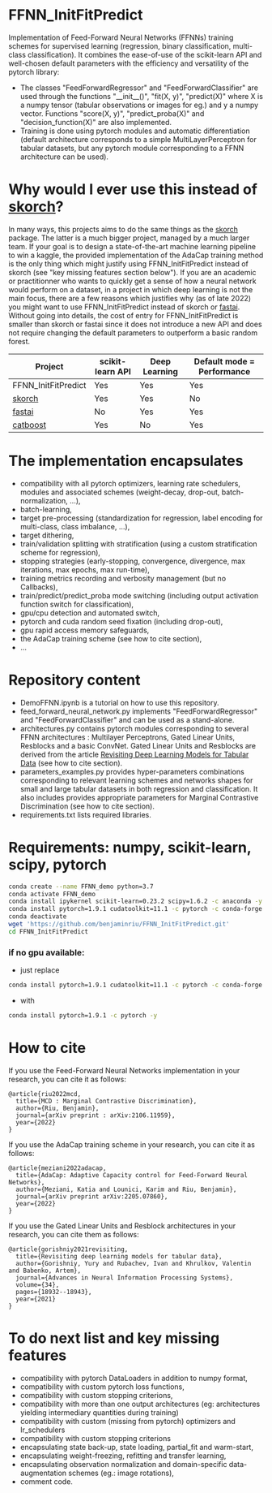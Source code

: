# FFNN\_InitFitPredict
Implementation of Feed-Forward Neural Networks (FFNNs) training schemes for supervised learning (regression, binary classification, multi-class classification). It combines the ease-of-use of the scikit-learn API and well-chosen default parameters with the efficiency and versatility of the pytorch library: 
- The classes "FeedForwardRegressor" and "FeedForwardClassifier" are used through the functions "\_\_init\_\_()", "fit(X, y)", "predict(X)" where X is a numpy tensor (tabular observations or images for eg.) and y a numpy vector. Functions "score(X, y)", "predict_proba(X)" and "decision_function(X)" are also implemented.
- Training is done using pytorch modules and automatic differentiation (default architecture corresponds to a simple MultiLayerPerceptron for tabular datasets, but any pytorch module corresponding to a FFNN architecture can be used).

# Why would I ever use this instead of [skorch](https://github.com/skorch-dev/skorch)?
In many ways, this projects aims to do the same things as the [skorch](https://github.com/skorch-dev/skorch) package. The latter is a much bigger project, managed by a much larger team. If your goal is to design a state-of-the-art machine learning pipeline to win a kaggle, the provided implementation  of the AdaCap training method is the only thing which might justify using FFNN\_InitFitPredict instead of skorch (see "key missing features section below"). If you are an academic or practitionner who wants to quickly get a sense of how a neural network would perform on a dataset, in a project in which deep learning is not the main focus, there are a few reasons which justifies why (as of late 2022) you might want to use FFNN\_InitFitPredict instead of skorch or [fastai](https://github.com/fastai/fastai). Without going into details, the cost of entry for FFNN\_InitFitPredict is smaller than skorch or fastai since it does not introduce a new API and does not require changing the default parameters to outperform a basic random forest. 

| Project | scikit-learn API | Deep Learning | Default mode = Performance |
| ----------- | ----------- | ----------- | ----------- |
| FFNN\_InitFitPredict | Yes |  Yes | Yes |
| [skorch](https://github.com/skorch-dev/skorch) |  Yes |  Yes | No |
| [fastai](https://github.com/fastai/fastai) | No |  Yes | Yes |
| [catboost](https://github.com/catboost/catboost) | Yes | No | Yes |

# The implementation encapsulates
- compatibility with all pytorch optimizers, learning rate schedulers, modules and associated schemes (weight-decay, drop-out, batch-normalization, ...),
- batch-learning,
- target pre-processing (standardization for regression, label encoding for multi-class, class imbalance, ...),
- target dithering,
- train/validation splitting with stratification (using a custom stratification scheme for regression), 
- stopping strategies (early-stopping, convergence, divergence, max iterations, max epochs, max run-time),
- training metrics recording and verbosity management (but no Callbacks),
- train/predict/predict\_proba mode switching (including output activation function switch for classification),
- gpu/cpu detection and automated switch,
- pytorch and cuda random seed fixation (including drop-out),
- gpu rapid access memory safeguards,
- the AdaCap training scheme (see how to cite section),
- ...


# Repository content

- DemoFFNN.ipynb is a tutorial on how to use this repository.
- feed_forward_neural_network.py implements "FeedForwardRegressor" and "FeedForwardClassifier" and can be used as a stand-alone. 
- architectures.py contains pytorch modules corresponding to several FFNN architectures : Multilayer Perceptrons, Gated Linear Units, Resblocks and a basic ConvNet. Gated Linear Units and Resblocks are derived from the article [Revisiting Deep Learning Models for Tabular Data](https://arxiv.org/abs/2106.11959) (see how to cite section).
- parameters_examples.py provides hyper-parameters combinations corresponding to relevant learning schemes and networks shapes for small and large tabular datasets in both regression and classification. It also includes provides appropriate parameters for Marginal Contrastive Discrimination (see how to cite section).
- requirements.txt lists required libraries.

# Requirements: numpy, scikit-learn, scipy, pytorch

```bash
conda create --name FFNN_demo python=3.7
conda activate FFNN_demo
conda install ipykernel scikit-learn=0.23.2 scipy=1.6.2 -c anaconda -y
conda install pytorch=1.9.1 cudatoolkit=11.1 -c pytorch -c conda-forge -y 
conda deactivate
wget 'https://github.com/benjaminriu/FFNN_InitFitPredict.git'
cd FFNN_InitFitPredict
```

### if no gpu available:
- just replace 
```bash
conda install pytorch=1.9.1 cudatoolkit=11.1 -c pytorch -c conda-forge -y
```
- with 
```bash
conda install pytorch=1.9.1 -c pytorch -y
```

# How to cite

If you use the Feed-Forward Neural Networks implementation in your research, you can cite it as follows:
```
@article{riu2022mcd,
  title={MCD : Marginal Contrastive Discrimination},
  author={Riu, Benjamin},
  journal={arXiv preprint : arXiv:2106.11959},
  year={2022}
}
```

If you use the AdaCap training scheme in your research, you can cite it as follows:
```
@article{meziani2022adacap,
  title={AdaCap: Adaptive Capacity control for Feed-Forward Neural Networks},
  author={Meziani, Katia and Lounici, Karim and Riu, Benjamin},
  journal={arXiv preprint arXiv:2205.07860},
  year={2022}
}
```

If you use the Gated Linear Units and Resblock architectures in your research, you can cite them as follows:
```
@article{gorishniy2021revisiting,
  title={Revisiting deep learning models for tabular data},
  author={Gorishniy, Yury and Rubachev, Ivan and Khrulkov, Valentin and Babenko, Artem},
  journal={Advances in Neural Information Processing Systems},
  volume={34},
  pages={18932--18943},
  year={2021}
}
```

# To do next list and key missing features

- compatibility with pytorch DataLoaders in addition to numpy format,
- compatibility with custom pytorch loss functions,
- compatibility with custom stopping criterions,
- compatibility with more than one output architectures (eg: architectures yielding intermediary quantities during training)
- compatibility with custom (missing from pytorch) optimizers and lr\_schedulers 
- compatibility with custom stopping criterions
- encapsulating state back-up, state loading, partial\_fit and warm-start,
- encapsulating weight-freezing, refitting and transfer learning,
- encapsulating observation normalization and domain-specific data-augmentation schemes (eg.: image rotations),
- comment code.
